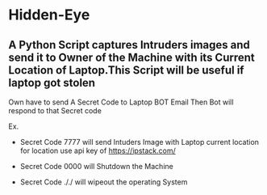 # Hidden-Eye
A Python Script captures Intruders images and send it to Owner of the Machine with its Current Location of Laptop.This Script will be useful if laptop got stolen
---
Own have to send A Secret Code to Laptop BOT Email 
Then Bot will respond to that Secret code

Ex.
* Secret Code 7777 will send Intuders Image with Laptop current location
  for location use api key of https://ipstack.com/ 

* Secret Code 0000 will Shutdown the Machine
* Secret Code ././ will wipeout the operating System 
